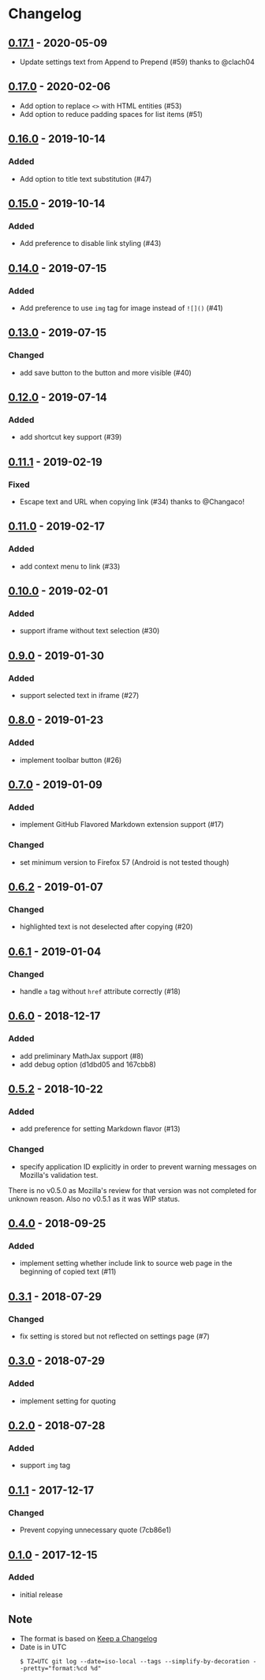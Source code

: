 # Changelog

## [0.17.1](https://addons.mozilla.org/en-US/firefox/addon/copy-selection-as-markdown/versions/0.17.1) - 2020-05-09

- Update settings text from Append to Prepend (#59) thanks to @clach04

## [0.17.0](https://addons.mozilla.org/en-US/firefox/addon/copy-selection-as-markdown/versions/0.17.0) - 2020-02-06

- Add option to replace `<>` with HTML entities (#53)
- Add option to reduce padding spaces for list items (#51)

## [0.16.0](https://addons.mozilla.org/en-US/firefox/addon/copy-selection-as-markdown/versions/0.16.0) - 2019-10-14

### Added

- Add option to title text substitution (#47)

## [0.15.0](https://addons.mozilla.org/en-US/firefox/addon/copy-selection-as-markdown/versions/0.15.0) - 2019-10-14

### Added

- Add preference to disable link styling (#43)

## [0.14.0](https://addons.mozilla.org/en-US/firefox/addon/copy-selection-as-markdown/versions/0.14.0) - 2019-07-15

### Added

- Add preference to use `img` tag for image instead of `![]()` (#41)

## [0.13.0](https://addons.mozilla.org/en-US/firefox/addon/copy-selection-as-markdown/versions/0.13.0) - 2019-07-15

### Changed

- add save button to the button and more visible (#40)

## [0.12.0](https://addons.mozilla.org/en-US/firefox/addon/copy-selection-as-markdown/versions/0.12.0) - 2019-07-14

### Added

- add shortcut key support (#39)

## [0.11.1](https://addons.mozilla.org/en-US/firefox/addon/copy-selection-as-markdown/versions/0.11.1) - 2019-02-19

### Fixed

- Escape text and URL when copying link (#34) thanks to @Changaco!

## [0.11.0](https://addons.mozilla.org/en-US/firefox/addon/copy-selection-as-markdown/versions/0.11.0) - 2019-02-17

### Added

- add context menu to link (#33)

## [0.10.0](https://addons.mozilla.org/en-US/firefox/addon/copy-selection-as-markdown/versions/0.10.0) - 2019-02-01

### Added

- support iframe without text selection (#30)

## [0.9.0](https://addons.mozilla.org/en-US/firefox/addon/copy-selection-as-markdown/versions/0.9.0) - 2019-01-30

### Added

- support selected text in iframe (#27)

## [0.8.0](https://addons.mozilla.org/en-US/firefox/addon/copy-selection-as-markdown/versions/0.8.0) - 2019-01-23

### Added

- implement toolbar button (#26)

## [0.7.0](https://addons.mozilla.org/en-US/firefox/addon/copy-selection-as-markdown/versions/0.7.0) - 2019-01-09

### Added

- implement GitHub Flavored Markdown extension support (#17)

### Changed

- set minimum version to Firefox 57 (Android is not tested though)

## [0.6.2](https://addons.mozilla.org/en-US/firefox/addon/copy-selection-as-markdown/versions/0.6.2) - 2019-01-07

### Changed

- highlighted text is not deselected after copying (#20)

## [0.6.1](https://addons.mozilla.org/en-US/firefox/addon/copy-selection-as-markdown/versions/0.6.1) - 2019-01-04

### Changed

- handle `a` tag without `href` attribute correctly (#18)

## [0.6.0](https://addons.mozilla.org/en-US/firefox/addon/copy-selection-as-markdown/versions/0.6.0) - 2018-12-17

### Added

- add preliminary MathJax support (#8)
- add debug option (d1dbd05 and 167cbb8)

## [0.5.2](https://addons.mozilla.org/en-US/firefox/addon/copy-selection-as-markdown/versions/0.5.2) - 2018-10-22

### Added

- add preference for setting Markdown flavor (#13)

### Changed

- specify application ID explicitly in order to prevent warning messages on Mozilla's validation test.

There is no v0.5.0 as Mozilla's review for that version was not completed for unknown reason. Also no v0.5.1 as it was WIP status.

## [0.4.0](https://addons.mozilla.org/en-US/firefox/addon/copy-selection-as-markdown/versions/0.4.0) - 2018-09-25

### Added

- implement setting whether include link to source web page in the beginning of copied text (#11)

## [0.3.1](https://addons.mozilla.org/en-US/firefox/addon/copy-selection-as-markdown/versions/0.3.1) - 2018-07-29

### Changed

- fix setting is stored but not reflected on settings page (#7)

## [0.3.0](https://addons.mozilla.org/en-US/firefox/addon/copy-selection-as-markdown/versions/0.3.0) - 2018-07-29

### Added

- implement setting for quoting

## [0.2.0](https://addons.mozilla.org/en-US/firefox/addon/copy-selection-as-markdown/versions/0.2.0) - 2018-07-28

### Added

- support `img` tag

## [0.1.1](https://addons.mozilla.org/en-US/firefox/addon/copy-selection-as-markdown/versions/0.1.1) - 2017-12-17

### Changed

- Prevent copying unnecessary quote (7cb86e1)

## [0.1.0](https://addons.mozilla.org/en-US/firefox/addon/copy-selection-as-markdown/versions/0.1.0) - 2017-12-15

### Added

- initial release

## Note

- The format is based on [Keep a Changelog](https://keepachangelog.com/en/1.0.0/)
- Date is in UTC
  ```console
  $ TZ=UTC git log --date=iso-local --tags --simplify-by-decoration --pretty="format:%cd %d"
  ```
